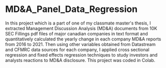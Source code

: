 # MD&A_Panel_Data_Regression
In this project which is a part of one of my classmate master's thesis, I extracted Management Discussion Analysis (MD&A) documents from 10K SEC Fillings pdf files of major canadian companies in text format and quantitatively calculated the yearly change in each company MD&A reports from 2016 to 2021. Then using other variables obtained from Datastream and CFMRC data sources for each company, I applied cross sectional regression and fixed effects regression techniques to study investors and analysts reactions to MD&A disclosure.
This project was coded in Colab. 
